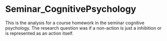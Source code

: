 # Seminar_CognitivePsychology
This is the analysis for a course homework in the seminar cognitive psychology. The research question was if a non-action is just a inhibition or is represented as an action itself. 